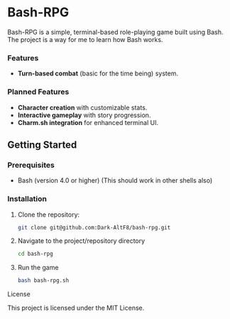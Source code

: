 # Bash-RPG

Bash-RPG is a simple, terminal-based role-playing game built using Bash. The project is a way for me to learn how Bash works.

### Features
- **Turn-based combat** (basic for the time being) system.

### Planned Features
- **Character creation** with customizable stats.
- **Interactive gameplay** with story progression.
- **Charm.sh integration** for enhanced terminal UI.

## Getting Started

### Prerequisites
- Bash (version 4.0 or higher) (This should work in other shells also)

### Installation
1. Clone the repository:
   ```bash
   git clone git@github.com:Dark-AltF8/bash-rpg.git

2. Navigate to the project/repository directory
    ```bash
    cd bash-rpg

3. Run the game
    ```bash
    bash bash-rpg.sh

License

This project is licensed under the MIT License.
